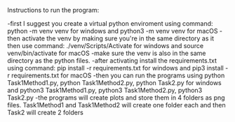 Instructions to run the program:

-first I suggest you create a virtual python enviroment using command: python -m venv venv for windows and python3 -m venv venv for macOS
-then activate the venv by making sure you're in the same directory as it then use command: ./venv/Scripts/Activate for windows and source venv/bin/activate for macOS
-make sure the venv is also in the same directory as the python files.
-after activating install the requirements.txt using command:  pip install -r requirements.txt for windows and  pip3 install -r requirements.txt for macOS
-then you can run the programs using python Task1Method1.py, python Task1Method2.py, python Task2.py for windows and python3 Task1Method1.py, python3 Task1Method2.py, python3 Task2.py
-the programs will create plots and store them in 4 folders as png files. Task1Method1 and Task1Method2 will create one folder each and then Task2 will create 2 folders
